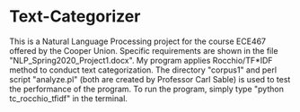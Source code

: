 # Text-Categorizer

This is a Natural Language Processing project for the course ECE467 offered by the Cooper Union. Specific requirements are shown in the file "NLP_Spring2020_Project1.docx". My program applies Rocchio/TF*IDF method to conduct text categorization. The directory "corpus1" and perl script "analyze.pl" (both are created by Professor Carl Sable) is used to test the performance of the program. To run the program, simply type "python tc_rocchio_tfidf" in the terminal. 
